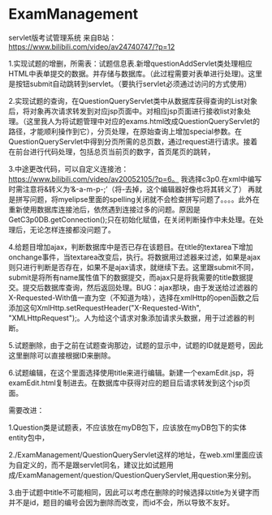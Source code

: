 # ExamManagement
servlet版考试管理系统
来自B站：https://www.bilibili.com/video/av24740747/?p=12

1.实现试题的增删，所需表：试题信息表.新增questionAddServlet类处理相应HTML中表单提交的数据。并存储与数据库。（此过程需要对表单进行处理)。这里是按钮submit自动跳转到servlet。（要执行servlet必须通过访问的方式使用）

2.实现试题的查询，在QuestionQueryServlet类中从数据库获得查询的List对象后，将对象再次请求转发到对应jsp页面中。对相应jsp页面进行接收list对象处理。（这里我人为将试题管理中对应的exams.html改成QuestionQueryServlet的路径，才能顺利操作到它），分页处理，在原始查询上增加special参数。在QuestionQueryServlet中得到分页所需的总页数，通过request进行请求。接着在前台进行代码处理，包括总页当前页的数字，首页尾页的跳转，

3.中途更改代码，可以自定义连接池：https://www.bilibili.com/video/av20052105/?p=6。 我选择c3p0.在xml中编写时需注意将&转义为‘&-a-m-p-;’（将-去掉，这个编辑器好像也将其转义了）    再就是拼写问题，将myelipse里面的spelling关闭就不会检查拼写问题了。。。。此外在重新使用数据库连接池后，依然遇到连接过多的问题。原因是GetC3p0DB.getConnection();只在初始化赋值，在关闭判断操作中未处理。在处理后，无论怎样连接都没问题了。

4.给题目增加ajax，判断数据库中是否已存在该题目。在title的textarea下增加onchange事件，当textarea改变后，执行。将数据用过滤器来过滤，如果是ajax则只进行判断是否存在，如果不是ajax请求，就继续下去。这里跟submit不同，submit是将所有name属性值下的数据提交，而ajax只是将我需要的title数据提交。提交后数据库查询，然后返回处理。BUG：ajax那块，由于发送给过滤器的X-Requested-With值一直为空（不知道为啥），选择在xmlHttp的open函数之后添加这句XmlHttp.setRequestHeader("X-Requested-With", "XMLHttpRequest");。人为给这个请求对象添加请求头数据，用于过滤器的判断。

5.试题删除，由于之前在试题查询那边，试题的显示中，试题的ID就是题号，因此这里删除可以直接根据ID来删除。

6.试题编辑，在这个里面选择使用title来进行编辑。新建一个examEdit.jsp，将examEdit.html复制进去。在数据库中获得对应的题目后请求转发到这个jsp页面。

需要改进：

1.Question类是试题表，不应该放在myDB包下，应该放在myDB包下的实体entity包中，

2./ExamManagement/QuestionQueryServlet这样的地址，在web.xml里面应该为自定义的，而不是跟servlet同名，建议比如试题用成/ExamManagement/question/QuestionQueryServlet,用question来分别。

3.由于试题中title不可能相同，因此可以考虑在删除的时候选择以title为关键字而并不是id，题目的编号会因为删除而改变，而id不会，所以导致不友好。


